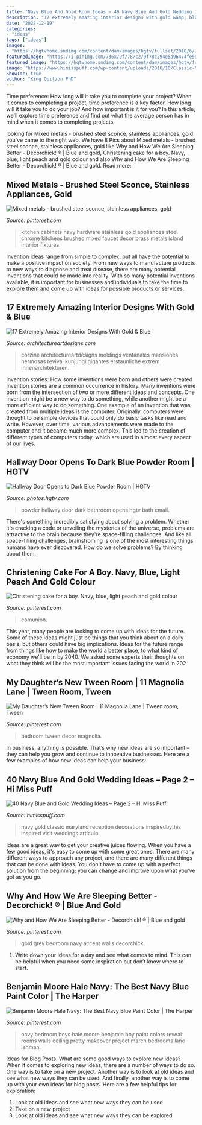 ```yaml
---
title: "Navy Blue And Gold Room Ideas ~ 40 Navy Blue And Gold Wedding Ideas – Page 2 – Hi Miss Puff"
description: "17 extremely amazing interior designs with gold &amp; blue"
date: "2022-12-19"
categories:
- "ideas"
tags: ["ideas"]
images:
- "https://hgtvhome.sndimg.com/content/dam/images/hgtv/fullset/2018/6/18/0/FOD18_Stefani-Stein_Marina-Del-Rey-Reno_6.jpg.rend.hgtvcom.966.1449.suffix/1529333787996.jpeg"
featuredImage: "https://i.pinimg.com/736x/9f/78/c2/9f78c294e5a96474fe5dcd8758509730.jpg"
featured_image: "https://hgtvhome.sndimg.com/content/dam/images/hgtv/fullset/2018/6/18/0/FOD18_Stefani-Stein_Marina-Del-Rey-Reno_6.jpg.rend.hgtvcom.966.1449.suffix/1529333787996.jpeg"
image: "https://www.himisspuff.com/wp-content/uploads/2016/10/Classic-Navy-Gold-Wedding-Reception.jpg"
ShowToc: true
author: "King Quitzon PhD"
---
```



Time preference: How long will it take you to complete your project?
When it comes to completing a project, time preference is a key factor. How long will it take you to do your job? And how important is it for you? In this article, we'll explore time preference and find out what the average person has in mind when it comes to completing projects.

	

		
looking for Mixed metals - brushed steel sconce, stainless appliances, gold you've came to the right web. We have 8 Pics about Mixed metals - brushed steel sconce, stainless appliances, gold like Why and How We Are Sleeping Better - Decorchick! ® | Blue and gold, Christening cake for a boy. Navy, blue, light peach and gold colour and also Why and How We Are Sleeping Better - Decorchick! ® | Blue and gold. Read more:
		
    
## Mixed Metals - Brushed Steel Sconce, Stainless Appliances, Gold

<img loading=lazy src="https://i.pinimg.com/736x/d8/50/29/d8502995763ad19043836a95f1710882.jpg" onerror="this.onerror=null;this.src='https://tse3.mm.bing.net/th?id=OIP.boOjnEEpGbg7i3POBAPefwHaEz&amp;pid=15.1';" alt="Mixed metals - brushed steel sconce, stainless appliances, gold">

_Source: pinterest.com_

>kitchen cabinets navy hardware stainless gold appliances steel chrome kitchens brushed mixed faucet decor brass metals island interior fixtures. 

	

Invention ideas range from simple to complex, but all have the potential to make a positive impact on society. From new ways to manufacture products to new ways to diagnose and treat disease, there are many potential inventions that could be made into reality. With so many potential inventions available, it is important for businesses and individuals to take the time to explore them and come up with ideas for possible products or services.

    
## 17 Extremely Amazing Interior Designs With Gold &amp; Blue

<img loading=lazy src="https://www.architectureartdesigns.com/wp-content/uploads/2016/03/7-23.jpg" onerror="this.onerror=null;this.src='https://tse3.mm.bing.net/th?id=OIP.1ZanWbjDYQ_ctLYoQ2Z4ZgHaJf&amp;pid=15.1';" alt="17 Extremely Amazing Interior Designs With Gold &amp; Blue">

_Source: architectureartdesigns.com_

>corzine architectureartdesigns moldings ventanales mansiones hermosas revival kunjungi gigantes erstaunliche extrem innenarchitekturen. 

	

Invention stories: How some inventions were born and others were created
Invention stories are a common occurrence in history. Many inventions were born from the intersection of two or more different ideas and concepts. One invention might be a new way to do something, while another might be a more efficient way to do something. 
One example of an invention that was created from multiple ideas is the computer. Originally, computers were thought to be simple devices that could only do basic tasks like read and write. However, over time, various advancements were made to the computer and it became much more complex. This led to the creation of different types of computers today, which are used in almost every aspect of our lives.

    
## Hallway Door Opens To Dark Blue Powder Room | HGTV

<img loading=lazy src="https://hgtvhome.sndimg.com/content/dam/images/hgtv/fullset/2018/6/18/0/FOD18_Stefani-Stein_Marina-Del-Rey-Reno_6.jpg.rend.hgtvcom.966.1449.suffix/1529333787996.jpeg" onerror="this.onerror=null;this.src='https://tse3.mm.bing.net/th?id=OIP.kajykQaEV7FLIgv1too27gHaLG&amp;pid=15.1';" alt="Hallway Door Opens to Dark Blue Powder Room | HGTV">

_Source: photos.hgtv.com_

>powder hallway door dark bathroom opens hgtv bath email. 

	

There's something incredibly satisfying about solving a problem. Whether it's cracking a code or unveiling the mysteries of the universe, problems are attractive to the brain because they're space-filling challenges. And like all space-filling challenges, brainstroming is one of the most interesting things humans have ever discovered. How do we solve problems? By thinking about them.

    
## Christening Cake For A Boy. Navy, Blue, Light Peach And Gold Colour

<img loading=lazy src="https://i.pinimg.com/736x/03/d5/d6/03d5d652758f4690f2670ccdc683bf6e.jpg" onerror="this.onerror=null;this.src='https://tse1.mm.bing.net/th?id=OIP.j2R6rV1xqCYIM7aFZEZywAHaJ3&amp;pid=15.1';" alt="Christening cake for a boy. Navy, blue, light peach and gold colour">

_Source: pinterest.com_

>comunion. 

	

This year, many people are looking to come up with ideas for the future. Some of these ideas might just be things that you think about on a daily basis, but others could have big implications. Ideas for the future range from things like how to make the world a better place, to what kind of economy we'll be in by 2040. We asked some experts their thoughts on what they think will be the most important issues facing the world in 202
    
## My Daughter’s New Tween Room | 11 Magnolia Lane | Tween Room, Tween

<img loading=lazy src="https://i.pinimg.com/736x/9f/78/c2/9f78c294e5a96474fe5dcd8758509730.jpg" onerror="this.onerror=null;this.src='https://tse1.mm.bing.net/th?id=OIP.FRFIvWXGVpQTPgrG4hvR5QHaK9&amp;pid=15.1';" alt="My Daughter’s New Tween Room | 11 Magnolia Lane | Tween room, Tween">

_Source: pinterest.com_

>bedroom tween decor magnolia. 

	

In business, anything is possible. That’s why new ideas are so important – they can help you grow and continue to innovative businesses. Here are a few examples of how new ideas can help your business: 

    
## 40 Navy Blue And Gold Wedding Ideas – Page 2 – Hi Miss Puff

<img loading=lazy src="https://www.himisspuff.com/wp-content/uploads/2016/10/Classic-Navy-Gold-Wedding-Reception.jpg" onerror="this.onerror=null;this.src='https://tse3.mm.bing.net/th?id=OIP.875WSPiJoZGOTlm6O40h7wHaKH&amp;pid=15.1';" alt="40 Navy Blue and Gold Wedding Ideas – Page 2 – Hi Miss Puff">

_Source: himisspuff.com_

>navy gold classic maryland reception decorations inspiredbythis inspired visit weddings artículo. 

	

Ideas are a great way to get your creative juices flowing. When you have a few good ideas, it's easy to come up with some great ones. There are many different ways to approach any project, and there are many different things that can be done with ideas. You don't have to come up with a perfect solution from the beginning; you can change and improve upon what you've got as you go.

    
## Why And How We Are Sleeping Better - Decorchick! ® | Blue And Gold

<img loading=lazy src="https://i.pinimg.com/736x/09/80/44/0980447505ecbb7545f1ad5724baacf7--navy-accent-walls-navy-walls.jpg" onerror="this.onerror=null;this.src='https://tse1.mm.bing.net/th?id=OIP.hMmwDliU8rsi5KfUQWk0LAHaLG&amp;pid=15.1';" alt="Why and How We Are Sleeping Better - Decorchick! ® | Blue and gold">

_Source: pinterest.com_

>gold grey bedroom navy accent walls decorchick. 

	

1. Write down your ideas for a day and see what comes to mind. This can be helpful when you need some inspiration but don’t know where to start.

    
## Benjamin Moore Hale Navy: The Best Navy Blue Paint Color | The Harper

<img loading=lazy src="https://i.pinimg.com/736x/69/a5/dc/69a5dc1534f6d23f73a53405c410c2b7.jpg" onerror="this.onerror=null;this.src='https://tse2.mm.bing.net/th?id=OIP.r8aPe5aLNqtl3kpIhI6WMQHaLH&amp;pid=15.1';" alt="Benjamin Moore Hale Navy: The Best Navy Blue Paint Color | The Harper">

_Source: pinterest.com_

>navy bedroom boys hale moore benjamin boy paint colors reveal rooms walls ceiling pretty makeover project march bedrooms lane lehman. 

	

Ideas for Blog Posts: What are some good ways to explore new ideas?
When it comes to exploring new ideas, there are a number of ways to do so. One way is to take on a new project. Another way is to look at old ideas and see what new ways they can be used. And finally, another way is to come up with your own ideas for blog posts. Here are a few helpful tips for exploration: 
1. Look at old ideas and see what new ways they can be used
2. Take on a new project
3. Look at old ideas and see what new ways they can be explored  
